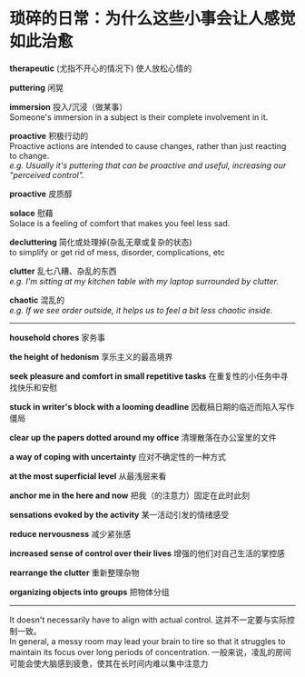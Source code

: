 # 琐碎的日常：为什么这些小事会让人感觉如此治愈

**therapeutic**     (尤指不开心的情况下) 使人放松心情的

**puttering**       闲晃

**immersion**       投入/沉浸（做某事）   
Someone's immersion in a subject is their complete involvement in it.

**proactive**       积极行动的   
Proactive actions are intended to cause changes, rather than just reacting to change.    
*e.g. Usually it's puttering that can be proactive and useful, increasing our "perceived control".*
                
**proactive**       皮质醇

**solace**          慰藉  
Solace is a feeling of comfort that makes you feel less sad.

**decluttering**    简化或处理掉(杂乱无章或复杂的状态)  
to simplify or get rid of mess, disorder, complications, etc
                
**clutter**         乱七八糟、杂乱的东西  
 *e.g. I'm sitting at my kitchen table with my laptop surrounded by clutter.*

**chaotic**         混乱的  
*e.g. If we see order outside, it helps us to feel a bit less chaotic inside.*

---
**household chores**            家务事  

**the height of hedonism**      享乐主义的最高境界  

**seek pleasure and comfort in small repetitive tasks**     在重复性的小任务中寻找快乐和安慰  

**stuck in writer's block with a looming deadline**         因截稿日期的临近而陷入写作僵局  

**clear up the papers dotted around my office**             清理散落在办公室里的文件  

**a way of coping with uncertainty**    应对不确定性的一种方式  

**at the most superficial level**       从最浅层来看  

**anchor me in the here and now**       把我（的注意力）固定在此时此刻  

**sensations evoked by the activity**   某一活动引发的情绪感受  

**reduce nervousness**  减少紧张感  

**increased sense of control over their lives** 增强的他们对自己生活的掌控感  

**rearrange the clutter**           重新整理杂物  

**organizing objects into groups**  把物体分组  

---

It doesn't necessarily have to align with actual control.  这并不一定要与实际控制一致。  
In general, a messy room may lead your brain to tire so that it struggles to maintain its focus over long periods of concentration.  一般来说，凌乱的房间可能会使大脑感到疲惫，使其在长时间内难以集中注意力

